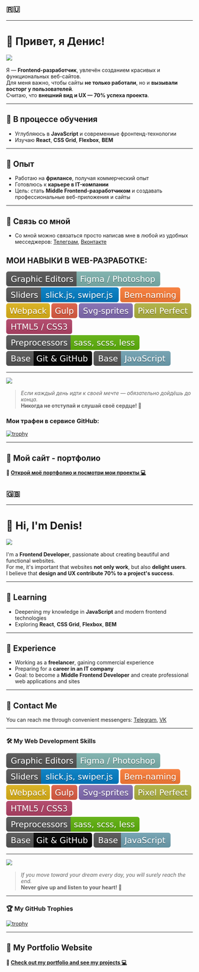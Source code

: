 ## 🇷🇺

---
  
  # 👋 Привет, я Денис!
  
<img src="https://media.giphy.com/media/M9gbBd9nbDrOTu1Mqx/giphy.gif" width="230">


Я — **Frontend-разработчик**, увлечён созданием красивых и функциональных веб-сайтов.  
Для меня важно, чтобы сайты **не только работали**, но и **вызывали восторг у пользователей**.  
Считаю, что **внешний вид и UX — 70% успеха проекта**.

---

## 🌱 В процессе обучения
- Углубляюсь в **JavaScript** и современные фронтенд-технологии  
- Изучаю **React**, **CSS Grid**, **Flexbox**, **BEM**  

---

## 👯 Опыт
- Работаю на **фрилансе**, получая коммерческий опыт  
- Готовлюсь к **карьере в IT-компании**  
- Цель: стать **Middle Frontend-разработчиком** и создавать профессиональные веб-приложения и сайты  

---
## 💬 Связь со мной
- Со мной можно связаться просто написав мне в любой из удобных месседжеров: [Телеграм](https://www.t.me/Denny_maverick), [Вконтакте](https://www.vk.com/maverick177)
  
<h2 class="profile__skills-title">
  МОИ НАВЫКИ В WEB-РАЗРАБОТКЕ: 
</h2>

<img src="./img/bages/1.svg" alt="skill icon">
<img src="./img/bages/2.svg" alt="skill icon">
<img src="./img/bages/3.svg" alt="skill icon">
<img src="./img/bages/4.svg" alt="skill icon">
<img src="./img/bages/5.svg" alt="skill icon">
<img src="./img/bages/6.svg" alt="skill icon">
<img src="./img/bages/7.svg" alt="skill icon">
<img src="./img/bages/8.svg" alt="skill icon">
<img src="./img/bages/9.svg" alt="skill icon">
<img src="./img/bages/10.svg" alt="skill icon">
<img src="./img/bages/11.svg" alt="skill icon">
  
***  

 <p>
  <img src="https://media.giphy.com/media/VgCDAzcKvsR6OM0uWg/giphy.gif" width="50">  
</p>
  
> *Если каждый день идти к своей мечте — обязательно дойдёшь до конца.*  
> **Никогда не отступай и слушай своё сердце! 💖**

  
  ### Мои трафеи в сервисе GitHub:
  
  [![trophy](https://github-profile-trophy.vercel.app/?username=DennyMaverick&theme=algolia)](https://github.com/DennyMaverick/github-profile-trophy)
  

<hr/>

## 💼 Мой сайт - портфолио

**🌟 [Открой моё портфолио и посмотри мои проекты 💻](https://dennymaverick.github.io/My-portfolio)**
  
## 🇬🇧 

---


# 👋 Hi, I'm Denis!

<img  src="https://media.giphy.com/media/M9gbBd9nbDrOTu1Mqx/giphy.gif" width="230">

I'm a **Frontend Developer**, passionate about creating beautiful and functional websites.  
For me, it's important that websites **not only work**, but also **delight users**.  
I believe that **design and UX contribute 70% to a project's success**.

---

## 🌱 Learning
- Deepening my knowledge in **JavaScript** and modern frontend technologies  
- Exploring **React**, **CSS Grid**, **Flexbox**, **BEM**  

---

## 👯 Experience
- Working as a **freelancer**, gaining commercial experience  
- Preparing for a **career in an IT company**  
- Goal: to become a **Middle Frontend Developer** and create professional web applications and sites  

---

## 💬 Contact Me
You can reach me through convenient messengers: [Telegram](https://www.t.me/Denny_maverick), [VK](https://www.vk.com/maverick177)

---

### 🛠️ My Web Development Skills

<img src="./img/bages/1.svg" alt="skill icon">
<img src="./img/bages/2.svg" alt="skill icon">
<img src="./img/bages/3.svg" alt="skill icon">
<img src="./img/bages/4.svg" alt="skill icon">
<img src="./img/bages/5.svg" alt="skill icon">
<img src="./img/bages/6.svg" alt="skill icon">
<img src="./img/bages/7.svg" alt="skill icon">
<img src="./img/bages/8.svg" alt="skill icon">
<img src="./img/bages/9.svg" alt="skill icon">
<img src="./img/bages/10.svg" alt="skill icon">
<img src="./img/bages/11.svg" alt="skill icon">

---
<p>
  <img src="https://media.giphy.com/media/VgCDAzcKvsR6OM0uWg/giphy.gif" width="50">  
</p>

> *If you move toward your dream every day, you will surely reach the end.*  
> **Never give up and listen to your heart! 💖**


---

### 🏆 My GitHub Trophies

[![trophy](https://github-profile-trophy.vercel.app/?username=DennyMaverick&theme=algolia)](https://github.com/DennyMaverick/github-profile-trophy)

---


## 💼 My Portfolio Website

**🌟 [Check out my portfolio and see my projects 💻](https://dennymaverick.github.io/My-portfolio)**


  
  
